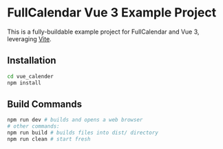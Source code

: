 
# FullCalendar Vue 3 Example Project

This is a fully-buildable example project for FullCalendar and Vue 3, leveraging [Vite](https://github.com/vitejs/vite).


## Installation

```bash
cd vue_calender
npm install
```

## Build Commands

```bash
npm run dev # builds and opens a web browser
# other commands:
npm run build # builds files into dist/ directory
npm run clean # start fresh
```
